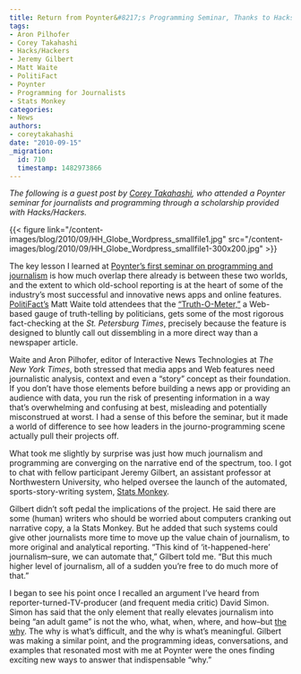 ```yaml
---
title: Return from Poynter&#8217;s Programming Seminar, Thanks to Hacks/Hackers
tags:
- Aron Pilhofer
- Corey Takahashi
- Hacks/Hackers
- Jeremy Gilbert
- Matt Waite
- PolitiFact
- Poynter
- Programming for Journalists
- Stats Monkey
categories:
- News
authors:
- coreytakahashi
date: "2010-09-15"
_migration:
  id: 710
  timestamp: 1482973866
---
```


_The following is a guest post by [Corey Takahashi][1], who attended a Poynter seminar for journalists and programming through a scholarship provided with Hacks/Hackers._

{{< figure link="/content-images/blog/2010/09/HH\_Globe\_Wordpress\_smallfile1.jpg" src="/content-images/blog/2010/09/HH\_Globe\_Wordpress\_smallfile1-300x200.jpg" >}}

The key lesson I learned at [Poynter’s first seminar on programming and journalism][2] is how much overlap there already is between these two worlds, and the extent to which old-school reporting is at the heart of some of the industry’s most successful and innovative news apps and online features. [PolitiFact’s][3] Matt Waite told attendees that the [“Truth-O-Meter,”][4] a Web-based gauge of truth-telling by politicians, gets some of the most rigorous fact-checking at the _St. Petersburg Times_, precisely because the feature is designed to bluntly call out dissembling in a more direct way than a newspaper article.

Waite and Aron Pilhofer, editor of Interactive News Technologies at _The New York Times_, both stressed that media apps and Web features need journalistic analysis, context and even a “story” concept as their foundation. If you don’t have those elements before building a news app or providing an audience with data, you run the risk of presenting information in a way that’s overwhelming and confusing at best, misleading and potentially misconstrued at worst. I had a sense of this before the seminar, but it made a world of difference to see how leaders in the journo-programming scene actually pull their projects off.

What took me slightly by surprise was just how much journalism and programming are converging on the narrative end of the spectrum, too. I got to chat with fellow participant Jeremy Gilbert, an assistant professor at Northwestern University, who helped oversee the launch of the automated, sports-story-writing system, [Stats Monkey][5].

Gilbert didn’t soft pedal the implications of the project. He said there are some (human) writers who should be worried about computers cranking out narrative copy, a la Stats Monkey. But he added that such systems could give other journalists more time to move up the value chain of journalism, to more original and analytical reporting. “This kind of ‘it-happened-here’ journalism&#8211;sure, we can automate that,” Gilbert told me. “But this much higher level of journalism, all of a sudden you’re free to do much more of that.”

I began to see his point once I recalled an argument I&#8217;ve heard from reporter-turned-TV-producer (and frequent media critic) David Simon. Simon has said that the only element that really elevates journalism into being “an adult game” is not the who, what, when, where, and how&#8211;but [the why][6]. The why is what&#8217;s difficult, and the why is what&#8217;s meaningful. Gilbert was making a similar point, and the programming ideas, conversations, and examples that resonated most with me at Poynter were the ones finding exciting new ways to answer that indispensable &#8220;why.&#8221;

 [1]: http://coreytakahashi.wordpress.com/
 [2]: http://www.poynter.org/seminar/seminar.asp?id=5242
 [3]: http://politifact.com/
 [4]: http://politifact.com/truth-o-meter/statements/
 [5]: http://infolab.northwestern.edu/projects/stats-monkey/
 [6]: http://www.cjr.org/cjr_podcast_the_wires_david_si.php